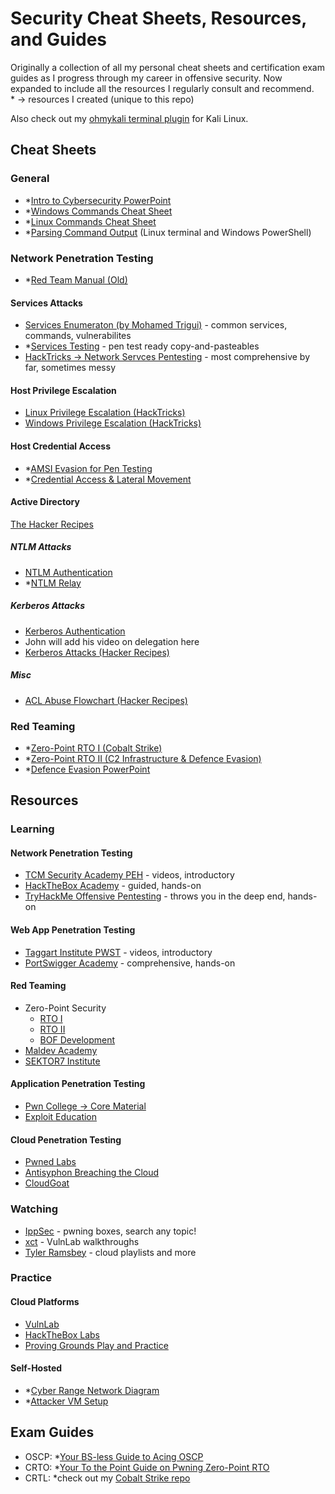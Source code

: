 # Security Cheat Sheets, Resources, and Guides
Originally a collection of all my personal cheat sheets and certification exam guides as I progress through my career in offensive security.
Now expanded to include all the resources I regularly consult and recommend.  
\* → resources I created (unique to this repo)

Also check out my [ohmykali terminal plugin](https://github.com/RedefiningReality/ohmykali) for Kali Linux.

## Cheat Sheets
### General
- *[Intro to Cybersecurity PowerPoint](https://docs.google.com/presentation/d/1MITxEHjWHYbJX7xSxgpbQQ88uRbacB5pDVnJqqWqobw/)
- *[Windows Commands Cheat Sheet](https://docs.google.com/document/d/1CGgADAOZQuMXAyzXVeXRNhQ_PPBYliMXCy-4RNE0UMw/)
- *[Linux Commands Cheat Sheet](https://docs.google.com/document/d/1vJxoHrjW607NJDLC1Zln1llrEIqrS6Ea3j9ihJTdblg/)
- *[Parsing Command Output](Parsing%20Command%20Output.md) (Linux terminal and Windows PowerShell)

### Network Penetration Testing
- *[Red Team Manual (Old)](https://docs.google.com/document/d/17W30A0wpB7lVTDb7SCjWs0lb9bMAjVR4B7Dp_c2rU2g/)

#### Services Attacks
- [Services Enumeraton (by Mohamed Trigui)](https://medtrigui.github.io/service-enumeration/) - common services, commands, vulnerabilites
- *[Services Testing](Services%20Testing.md) - pen test ready copy-and-pasteables
- [HackTricks → Network Servces Pentesting](https://book.hacktricks.wiki/en/index.html) - most comprehensive by far, sometimes messy
#### Host Privilege Escalation
- [Linux Privilege Escalation (HackTricks)](https://book.hacktricks.wiki/en/linux-hardening/linux-privilege-escalation-checklist.html)
- [Windows Privilege Escalation (HackTricks)](https://book.hacktricks.wiki/en/windows-hardening/checklist-windows-privilege-escalation.html)
#### Host Credential Access
- *[AMSI Evasion for Pen Testing](https://medium.com/@redefiningreality/an-investigation-of-amsi-evasion-5ccacb217e06)
- *[Credential Access & Lateral Movement](https://docs.google.com/document/d/1zD0Eo6J4YPnfUc1BKICQ-TujiD3wAbnLts4jpPcwpKo/)
#### Active Directory
[The Hacker Recipes](https://www.thehacker.recipes)
##### NTLM Attacks
- [NTLM Authentication](https://thievi.sh/blog/ntlm-fully-explained-for-security-professionals/)
- *[NTLM Relay](https://docs.google.com/document/d/17St0tqsi3cKse0eymsz-nOHw8wVAlYJ8sZg21ZDWjJ0/)
##### Kerberos Attacks
- [Kerberos Authentication](https://www.tarlogic.com/blog/how-kerberos-works/)
- John will add his video on delegation here
- [Kerberos Attacks (Hacker Recipes)](https://www.thehacker.recipes/ad/movement/kerberos/)
##### Misc
- [ACL Abuse Flowchart (Hacker Recipes)](https://www.thehacker.recipes/ad/movement/dacl/)
### Red Teaming
- *[Zero-Point RTO I (Cobalt Strike)](Red%20Team%20Operations%20(RTO)%20I.md)
- *[Zero-Point RTO II (C2 Infrastructure & Defence Evasion)](Red%20Team%20Operations%20(RTO)%20II.md)
- *[Defence Evasion PowerPoint](https://docs.google.com/presentation/d/1FATzBCzp1nPhXFKdcj9M96Pl1fUjoxNGep6sQr6c-As/)

## Resources
### Learning
#### Network Penetration Testing
- [TCM Security Academy PEH](https://academy.tcm-sec.com/p/practical-ethical-hacking-the-complete-course) - videos, introductory
- [HackTheBox Academy](https://academy.hackthebox.com/catalogue) - guided, hands-on
- [TryHackMe Offensive Pentesting](https://tryhackme.com/path/outline/pentesting) - throws you in the deep end, hands-on
#### Web App Penetration Testing
- [Taggart Institute PWST](https://taggartinstitute.org/courses/enrolled/2116543) - videos, introductory
- [PortSwigger Academy](https://portswigger.net/web-security) - comprehensive, hands-on
#### Red Teaming
- Zero-Point Security
  - [RTO I](https://www.zeropointsecurity.co.uk/course/red-team-ops)
  - [RTO II](https://training.zeropointsecurity.co.uk/courses/red-team-ops-ii)
  - [BOF Development](https://www.zeropointsecurity.co.uk/course/bof-dev)
- [Maldev Academy](https://maldevacademy.com/maldev-course)
- [SEKTOR7 Institute](https://institute.sektor7.net/consumer)
#### Application Penetration Testing
- [Pwn College → Core Material](https://pwn.college/dojos)
- [Exploit Education](https://exploit.education)
#### Cloud Penetration Testing
- [Pwned Labs](https://pwnedlabs.io)
- [Antisyphon Breaching the Cloud](https://www.antisyphontraining.com/product/breaching-the-cloud-with-beau-bullock/)
- [CloudGoat](https://github.com/RhinoSecurityLabs/cloudgoat)

### Watching
- [IppSec](https://ippsec.rocks) - pwning boxes, search any topic!
- [xct](https://www.youtube.com/@xct_de) - VulnLab walkthroughs
- [Tyler Ramsbey](https://www.youtube.com/@TylerRamsbey/playlists) - cloud playlists and more

### Practice
#### Cloud Platforms
- [VulnLab](https://www.vulnlab.com)
- [HackTheBox Labs](https://app.hackthebox.com)
- [Proving Grounds Play and Practice](https://www.offsec.com/products/proving-grounds/)
#### Self-Hosted
- *[Cyber Range Network Diagram](Cyber%20Range%20Network%20Diagram.png)
- *[Attacker VM Setup](https://github.com/CyberHawks-IIT/AttackerVMs)

## Exam Guides
- OSCP: *[Your BS-less Guide to Acing OSCP](https://medium.com/@redefiningreality/your-bs-less-guide-to-acing-oscp-4eccaf497410)
- CRTO: *[Your To the Point Guide on Pwning Zero-Point RTO](https://medium.com/@redefiningreality/your-to-the-point-guide-on-pwning-zero-point-rto-303c67b4d621)
- CRTL: *check out my [Cobalt Strike repo](https://github.com/RedefiningReality/Cobalt-Strike)
